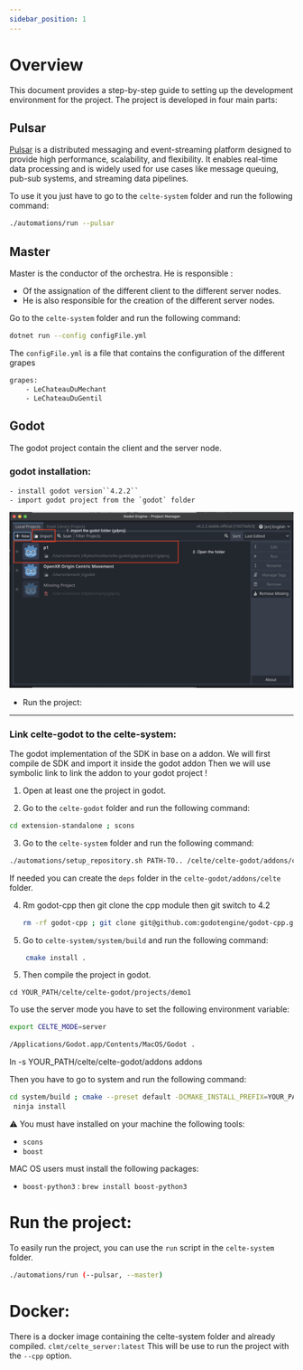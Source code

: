 ```yaml
---
sidebar_position: 1
---
```


# Overview

This document provides a step-by-step guide to setting up the development environment for the project. The project is developed in four main parts:

## Pulsar

[Pulsar](https://pulsar.apache.org/) is a distributed messaging and event-streaming platform designed to provide high performance, scalability, and flexibility. It enables real-time data processing and is widely used for use cases like message queuing, pub-sub systems, and streaming data pipelines.

To use it you just have to go to the `celte-system` folder and run the following command:

```bash
./automations/run --pulsar
```

## Master

Master is the conductor of the orchestra. He is responsible :

* Of the assignation of the different client to the different server nodes.
* He is also responsible for the creation of the different server nodes.

Go to the `celte-system` folder and run the following command:

```bash
dotnet run --config configFile.yml
```

The `configFile.yml` is a file that contains the configuration of the different grapes
```
grapes:
    - LeChateauDuMechant
    - LeChateauDuGentil
```

## Godot

The godot project contain the client and the server node.

### godot installation:

    - install godot version``4.2.2``
    - import godot project from the `godot` folder

![import godot project](./images/import_godot_project.png)

- Run the project:

---

### Link celte-godot to the celte-system:

The godot implementation of the SDK in base on a addon.
We will first compile de SDK and import it inside the godot addon Then we will use symbolic link to link the addon to your godot project !

1. Open at least one the project in godot.

2. Go to the `celte-godot` folder and run the following command:

```bash
cd extension-standalone ; scons
```

3. Go to the `celte-system` folder and run the following command:

```bash
./automations/setup_repository.sh PATH-TO.. /celte/celte-godot/addons/celte/deps/ ..
```
If needed you can create the `deps` folder in the `celte-godot/addons/celte` folder.


4. Rm godot-cpp then git clone the cpp module then git switch to 4.2

   ```bash
   rm -rf godot-cpp ; git clone git@github.com:godotengine/godot-cpp.git ; cd godot-cpp ; git checkout 4.2
   ```

5. Go to `celte-system/system/build` and run the following command:

```bash
    cmake install .
```

5. Then compile the project in godot.
```
cd YOUR_PATH/celte/celte-godot/projects/demo1
```

To use the server mode you have to set the following environment variable:
```bash
export CELTE_MODE=server
```

```bash
/Applications/Godot.app/Contents/MacOS/Godot .
```

ln -s YOUR_PATH/celte/celte-godot/addons addons

Then you have to go to system and run the following command:

```bash
cd system/build ; cmake --preset default -DCMAKE_INSTALL_PREFIX=YOUR_PATH/celte/celte-godot/addons/celte/deps/ .. ;
 ninja install
```

⚠️ You must have installed on your machine the following tools:

- `scons`
- `boost`

MAC OS users must install the following packages:

- `boost-python3` : `brew install boost-python3`

# Run the project:

To easily run the project, you can use the `run` script in the `celte-system` folder.

```bash
./automations/run (--pulsar, --master)
```

# Docker:

There is a docker image containing the celte-system folder and already compiled.
`clmt/celte_server:latest`
This will be use to run the project with the `--cpp` option.
